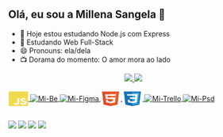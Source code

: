 ## Olá, eu sou a Millena Sangela 👋

- 🔭 Hoje estou estudando Node.js com Express
- 🌱 Estudando Web Full-Stack
- 😄 Pronouns: ela/dela
- 📺 Dorama do momento: O amor mora ao lado

<div align="center">
  <a href="https://github.com/Millenas">
  <img height="180em" src="https://github-readme-stats.vercel.app/api/top-langs/?username=Millenas&layout=compact&langs_count=7&theme=dracula"/>
  <img height="180em" src="https://github-readme-stats.vercel.app/api?username=Millenas&show_icons=true&theme=dracula&include_all_commits=true&count_private=true"/>
</div>

<div style="display: inline_block"><br>
  <img align="center" alt="Mi-Js" height="30" width="40" src="https://raw.githubusercontent.com/devicons/devicon/master/icons/javascript/javascript-plain.svg">
  <img align="center" alt="Mi-Be" height="30" width="40" src="https://cdn.jsdelivr.net/gh/devicons/devicon/icons/behance/behance-original.svg">
  <img align="center" alt="Mi-Figma" height="30" width="40" src="https://cdn.jsdelivr.net/gh/devicons/devicon/icons/figma/figma-original.svg">
  <img align="center" alt="Mi-HTML" height="30" width="40" src="https://raw.githubusercontent.com/devicons/devicon/master/icons/html5/html5-original.svg">
  <img align="center" alt="Mi-CSS" height="30" width="40" src="https://raw.githubusercontent.com/devicons/devicon/master/icons/css3/css3-original.svg">
  <img align="center" alt="Mi-Trello" height="30" width="40" src="https://cdn.jsdelivr.net/gh/devicons/devicon/icons/trello/trello-plain.svg">
  <img align="center" alt="Mi-Psd" height="30" width="40" src="https://cdn.jsdelivr.net/gh/devicons/devicon/icons/photoshop/photoshop-plain.svg">
</div>

  ##
 
<div> 
  <a href="https://instagram.com/millena_sales01" target="_blank"><img src="https://img.shields.io/badge/-Instagram-%23E4405F?style=for-the-badge&logo=instagram&logoColor=white" target="_blank"></a>
 <a href="https://www.behance.net/millenasales" target="_blank"><img src="https://img.shields.io/badge/-Behance-blue?style=for-the-badge&logo=behance&logoColor=white" target="_blank"></a> 
  <a href = "mailto:millena.sangela@gmail.com"><img src="https://img.shields.io/badge/-Gmail-%23333?style=for-the-badge&logo=gmail&logoColor=white" target="_blank"></a>
  <a href="https://www.linkedin.com/in/millena-sangela-de-almeida-sales-43533216b/" target="_blank"><img src="https://img.shields.io/badge/-LinkedIn-%230077B5?style=for-the-badge&logo=linkedin&logoColor=white" target="_blank"></a> 
  
  
  </div>
